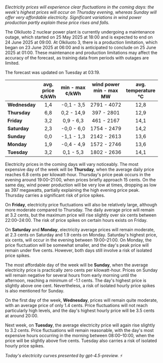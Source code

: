 *Electricity prices will experience clear fluctuations in the coming days: the week's highest prices will occur on Thursday evening, whereas Sunday will offer very affordable electricity. Significant variations in wind power production partly explain these price rises and falls.*

The Olkiluoto 2 nuclear power plant is currently undergoing a maintenance outage, which started on 25 May 2025 at 18:00 and is expected to end on 24 June 2025 at 09:00. At Olkiluoto 3, there is a production limitation, which began on 23 June 2025 at 06:00 and is anticipated to conclude on 25 June 2025 at 01:00. These maintenance and production limitations may affect the accuracy of the forecast, as training data from periods with outages are limited.

The forecast was updated on Tuesday at 03:19.

|          | avg.<br>price<br>¢/kWh | min - max<br>¢/kWh | wind power<br>min - max<br>MW | avg.<br>temperature<br>°C |
|:-------------|:----------------:|:----------------:|:-------------:|:-------------:|
| **Wednesday** | 1,4 | -0,1 - 3,5 | 2791 - 4072 | 12,8 |
| **Thursday**     | 6,8 | 0,2 - 14,9 | 397 - 2801 | 12,9 |
| **Friday**   | 3,2 | 0,9 - 6,3  | 461 - 2167 | 14,1 |
| **Saturday**    | 2,3 | -0,0 - 6,0 | 1754 - 2479 | 14,2 |
| **Sunday**   | 0,0 | -1,1 - 1,3 | 2142 - 2613 | 13,6 |
| **Monday**   | 1,9 | -0,4 - 4,9 | 1572 - 2746 | 13,6 |
| **Tuesday**     | 3,2 | 0,1 - 5,3  | 1802 - 2636 | 14,1 |

Electricity prices in the coming days will vary noticeably. The most expensive day of the week will be **Thursday**, when the average daily price reaches 6.8 cents per kilowatt-hour. Thursday's price peak occurs in the evening around 19:00–21:00, when prices briefly approach 15 cents. On the same day, wind power production will be very low at times, dropping as low as 397 megawatts, partially explaining the high evening price peak. Thursday carries a significant risk of price spikes.

On **Friday**, electricity price fluctuations will also be relatively large, although more moderate compared to Thursday. The daily average price will remain at 3.2 cents, but the maximum price will rise slightly over six cents between 22:00–24:00. The risk of price spikes on certain hours exists on Friday.

On **Saturday** and **Monday**, electricity average prices will remain moderate, at 2.3 cents on Saturday and 1.9 cents on Monday. Saturday's highest price, six cents, will occur in the evening between 19:00–21:00. On Monday, the price fluctuation will be somewhat smaller, and the day's peak price will remain under five cents. However, both days still involve a risk of isolated price spikes.

The most affordable day of the week will be **Sunday**, when the average electricity price is practically zero cents per kilowatt-hour. Prices on Sunday will remain negative for several hours from early morning until the afternoon, reaching a minimum of -1.1 cents. The day's highest price is slightly above one cent. Nevertheless, a risk of isolated hourly price spikes is also mentioned for Sunday.

On the first day of the week, **Wednesday**, prices will remain quite moderate, with an average price of only 1.4 cents. Price fluctuations will not reach particularly high levels, and the day's highest hourly price will be 3.5 cents at around 20:00.

Next week, on **Tuesday**, the average electricity price will again rise slightly to 3.2 cents. Price fluctuations will remain reasonable, with the day's most expensive hours occurring in the morning between 08:00–10:00, when the price will be slightly above five cents. Tuesday also carries a risk of isolated hourly price spikes.

*Today's electricity curves presented by gpt-4.5-preview.* ⚡
